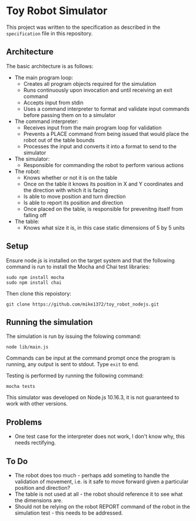Toy Robot Simulator
===================

This project was written to the specification as described in the ```specification``` file in this repository.

Architecture
------------

The basic architecture is as follows:
* The main program loop:
    * Creates all program objects required for the simulation
    * Runs continuously upon invocation and until receiving an exit command
    * Accepts input from stdin
    * Uses a command interpreter to format and validate input commands before passing them on to a simulator
* The command interpreter:
	* Receives input from the main program loop for validation
    * Prevents a PLACE command from being issued that would place the robot out of the table bounds
	* Processes the input and converts it into a format to send to the simulator
* The simulator:
	* Responsible for commanding the robot to perform various actions
* The robot:
	* Knows whether or not it is on the table
	* Once on the table it knows its position in X and Y coordinates and the direction with which it is facing
	* Is able to move position and turn direction
	* Is able to report its position and direction
    * Once placed on the table, is responsible for prevenitng itself from falling off
* The table:
    * Knows what size it is, in this case static dimensions of 5 by 5 units

Setup
-----

Ensure node.js is installed on the target system and that the following command is run to install the Mocha and Chai test libraries:

```
sudo npm install mocha
sudo npm install chai
```

Then clone this repoistory:

```
git clone https://github.com/mike1372/toy_robot_nodejs.git
```

Running the simulation
----------------------

The simulation is run by issuing the folowing command:

```
node lib/main.js
```

Commands can be input at the command prompt once the program is running, any output is sent to stdout. Type ```exit``` to end.

Testing is performed by running the following command:

```
mocha tests
```

This simulator was developed on Node.js 10.16.3, it is not guaranteed to work with other versions.

Problems
--------

* One test case for the interpreter does not work, I don't know why, this needs rectifying.

To Do
-----

* The robot does too much - perhaps add someting to handle the validation of movement, i.e. is it safe to move forward given a particular position and direction?
* The table is not used at all - the robot should reference it to see what the dimensions are.
* Should not be relying on the robot REPORT command of the robot in the simulation test - this needs to be addressed.

